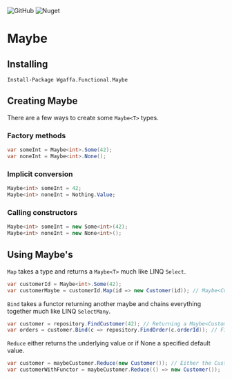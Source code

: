 ![GitHub](https://img.shields.io/github/license/wgaffa/wgaffa-functional-maybe) ![Nuget](https://img.shields.io/nuget/v/Wgaffa.Functional.Maybe)

# Maybe

## Installing
`Install-Package Wgaffa.Functional.Maybe`

## Creating Maybe
There are a few ways to create some `Maybe<T>` types.
### Factory methods
```csharp
var someInt = Maybe<int>.Some(42);
var noneInt = Maybe<int>.None();
```
### Implicit conversion
```csharp
Maybe<int> someInt = 42;
Maybe<int> noneInt = Nothing.Value;
```

### Calling constructors
```csharp
Maybe<int> someInt = new Some<int>(42);
Maybe<int> noneInt = new None<int>();
```

## Using Maybe's
`Map` takes a type and returns a `Maybe<T>` much like LINQ `Select`.
```csharp
var customerId = Maybe<int>.Some(42);
var customerMaybe = customerId.Map(id => new Customer(id)); // Maybe<Customer>
```

`Bind` takes a functor returning another maybe and chains everything together much like LINQ `SelectMany`.
```csharp
var customer = repository.FindCustomer(42); // Returning a Maybe<Customer>
var orders = customer.Bind(c => repository.FindOrder(c.orderId)); // FindOrder() returns a Maybe<Order>
```

`Reduce` either returns the underlying value or if None a specified default value.
```csharp
var customer = maybeCustomer.Reduce(new Customer()); // Either the Customer in maybeCustomer or a new default Customer
var customerWithFunctor = maybeCustomer.Reduce(() => new Customer());
```
<!--stackedit_data:
eyJoaXN0b3J5IjpbMTgyNzY4NjE5OV19
-->